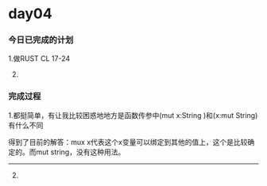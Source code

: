 # day04

### 今日已完成的计划

1.做RUST CL 17-24

2.

### 完成过程

1.都挺简单，有让我比较困惑地地方是函数传参中(mut x:String )和(x:mut String)有什么不同

得到了目前的解答：mux x代表这个x变量可以绑定到其他的值上，这个是比较确定的。而mut string，没有这种用法。

---

2.

